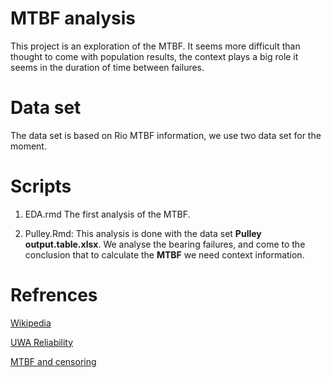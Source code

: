 # MTBF analysis

This project is an exploration of the MTBF. It seems more difficult than thought to come with population results, the context plays a big role it seems in the duration of time between failures.

# Data set

The data set is based on Rio MTBF information, we use two data set for the moment.

# Scripts

1. EDA.rmd The first analysis of the MTBF.

2. Pulley.Rmd:  This analysis is done with the data set **Pulley output.table.xlsx**. We analyse the bearing failures, and come to the conclusion that to calculate the **MTBF** we need context information. 

# Refrences 

[Wikipedia](https://en.wikipedia.org/wiki/Mean_time_between_failures)

[UWA Reliability](https://systemhealthlab.com/research-tools/example-of-a-reliability-analysis-in-r/)

[ MTBF and censoring](https://accendoreliability.com/confidence-intervals-for-mtbf/#:~:text=MTBF%20is%20commonly%20associated%20with%20the%20exponential%20distribution%2C,are%20described%20in%20part%20by%20the%20%CF%872%20distribution)
